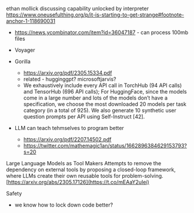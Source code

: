 ethan mollick discussing capability unlocked by interpreter https://www.oneusefulthing.org/p/it-is-starting-to-get-strange#footnote-anchor-1-118690031
- https://news.ycombinator.com/item?id=36047187 - can process 100mb files


- Voyager
- Gorilla
	- https://arxiv.org/pdf/2305.15334.pdf
	- related - hugginggpt? microsoftjarvis?
	- We exhaustively include every API call in TorchHub (94 API calls) and TensorHub (696 API calls); For HuggingFace, since the models come in a large number and lots of the models don’t have a specification, we choose the most downloaded 20 models per task category (in a total of 925). We also generate 10 synthetic user question prompts per API using Self-Instruct [42].
- LLM can teach tehmselves to program better
	- https://arxiv.org/pdf/2207.14502.pdf
	- https://twitter.com/mathemagic1an/status/1662896384629153793?s=20

Large Language Models as Tool Makers Attempts to remove the dependency on external tools by proposing a closed-loop framework, where LLMs create their own reusable tools for problem-solving. [https://arxiv.org/abs/2305.17126](https://t.co/mEAaY2uIei)

Safety
- we know how to lock down code better?